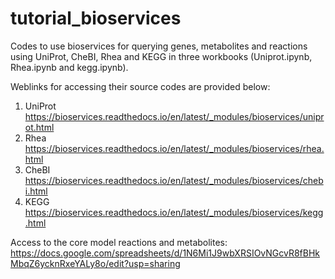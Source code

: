 # tutorial_bioservices
Codes to use bioservices for querying genes, metabolites and reactions using UniProt, CheBI, Rhea and KEGG in three workbooks (Uniprot.ipynb, Rhea.ipynb and kegg.ipynb).

Weblinks for accessing their source codes are provided below:
1. UniProt     
   https://bioservices.readthedocs.io/en/latest/_modules/bioservices/uniprot.html
2. Rhea
   https://bioservices.readthedocs.io/en/latest/_modules/bioservices/rhea.html
3. CheBI
   https://bioservices.readthedocs.io/en/latest/_modules/bioservices/chebi.html
4. KEGG
    https://bioservices.readthedocs.io/en/latest/_modules/bioservices/kegg.html

Access to the core model reactions and metabolites:
https://docs.google.com/spreadsheets/d/1N6Mi1J9wbXRSIOvNGcvR8fBHkMbqZ6ycknRxeYALy8o/edit?usp=sharing

